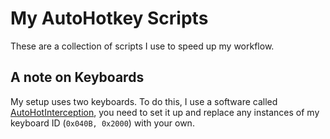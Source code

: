 # My AutoHotkey Scripts

These are a collection of scripts I use to speed up my workflow.

## A note on Keyboards

My setup uses two keyboards. To do this, I use a software called [AutoHotInterception](https://github.com/evilC/AutoHotInterception), you need to set it up and replace any instances of my keyboard ID (`0x040B, 0x2000`) with your own.
